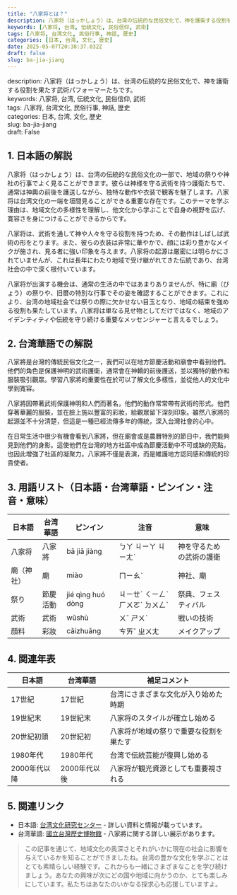 ```yaml
---
title: "八家将とは？"
description: 八家将（はっかしょう）は、台湾の伝統的な民俗文化で、神を護衛する役割を果たす武術パフォーマーたちです。
keywords: [八家将, 台湾, 伝統文化, 民俗信仰, 武術]
tags: [八家将, 台湾文化, 民俗行事, 神話, 歴史]
categories: [日本, 台湾, 文化, 歴史]
date: 2025-05-07T20:38:37.032Z
draft: false
slug: ba-jia-jiang
---
```


description: 八家将（はっかしょう）は、台湾の伝統的な民俗文化で、神を護衛する役割を果たす武術パフォーマーたちです。  
keywords: 八家将, 台湾, 伝統文化, 民俗信仰, 武術  
tags: 八家将, 台湾文化, 民俗行事, 神話, 歴史  
categories: 日本, 台湾, 文化, 歴史  
slug: ba-jia-jiang  
draft: False  

## 1. 日本語の解説

八家将（はっかしょう）は、台湾の伝統的な民俗文化の一部で、地域の祭りや神社の行事でよく見ることができます。彼らは神様を守る武術を持つ護衛たちで、通常は神輿の前後を護送しながら、独特な動作や衣装で観客を魅了します。八家将は台湾文化の一端を垣間見ることができる重要な存在です。このテーマを学ぶ理由は、地域文化の多様性を理解し、他文化から学ぶことで自身の視野を広げ、寛容さを身につけることができるからです。

八家将は、武術を通して神や人々を守る役割を持つため、その動作はしばしば武術の形をとります。また、彼らの衣装は非常に華やかで、顔には彩り豊かなメイクが施され、見る者に強い印象を与えます。八家将の起源は厳密には明らかにされていませんが、これは長年にわたり地域で受け継がれてきた伝統であり、台湾社会の中で深く根付いています。

八家将が出演する機会は、通常の生活の中ではあまりありませんが、特に廟（びょう）の祭りや、旧暦の特別な行事でその姿を確認することができます。これにより、台湾の地域社会では祭りの際に欠かせない目玉となり、地域の結束を強める役割も果たしています。八家将は単なる見せ物としてだけではなく、地域のアイデンティティや伝統を守り続ける重要なメッセンジャーと言えるでしょう。

## 2. 台湾華語での解説  

八家將是台灣的傳統民俗文化之一，我們可以在地方節慶活動和廟會中看到他們。他們的角色是保護神明的武術護衛，通常會在神轎的前後護送，並以獨特的動作和服裝吸引觀眾。學習八家將的重要性在於可以了解文化多樣性，並從他人的文化中學到寬容。

八家將因帶著武術保護神明和人們而著名，他們的動作常常帶有武術的形式。他們穿著華麗的服裝，並在臉上施以豐富的彩妝，給觀眾留下深刻印象。雖然八家將的起源並不十分清楚，但這是一種已經流傳多年的傳統，深入台灣社會的心中。

在日常生活中很少有機會看到八家將，但在廟會或是農曆特別的節日中，我們能夠見到他們的身影。這使他們在台灣的地方社區中成為節慶活動中不可或缺的亮點，也因此增強了社區的凝聚力。八家將不僅是表演，而是維護地方認同感和傳統的珍貴使者。

## 3. 用語リスト（日本語・台湾華語・ピンイン・注音・意味）

| 日本語    | 台湾華語 | ピンイン          | 注音    | 意味                     |
|-----------|----------|------------------|---------|--------------------------|
| 八家将    | 八家將   | bā jiā jiàng     | ㄅㄚ ㄐㄧㄚ ㄐㄧㄤˋ   | 神を守るための武術の護衛 |
| 廟（神社）| 廟       | miào             | ㄇㄧㄠˋ  | 神社、廟                  |
| 祭り      | 節慶活動 | jié qìng huó dòng| ㄐㄧㄝˊ ㄑㄧㄥˋ ㄏㄨㄛˊ ㄉㄨㄥˋ| 祭典、フェスティバル      |
| 武術      | 武術     | wǔshù            | ㄨˇ ㄕㄨˋ| 戦いの技術                |
| 顔料      | 彩妝     | cǎizhuāng        | ㄘㄞˇ ㄓㄨㄤ   | メイクアップ               |

## 4. 関連年表

| 日本語          | 台湾華語       | 補足コメント                                   |
|-----------------|---------------|----------------------------------------------|
| 17世紀          | 17世紀         | 台湾にさまざまな文化が入り始めた時期            |
| 19世紀末        | 19世紀末       | 八家将のスタイルが確立し始める                |
| 20世紀初頭      | 20世紀初       | 八家将が地域の祭りで重要な役割を果たす        |
| 1980年代        | 1980年代       | 台湾で伝統芸能が復興し始める                 |
| 2000年代以降    | 2000年代以後   | 八家将が観光資源としても重要視される          |

## 5. 関連リンク  

- 日本語: [台湾文化研究センター](https://www.taiwanculture.jp) - 詳しい資料と情報が載っています。
- 台湾華語: [國立台灣歷史博物館](https://www.nmth.gov.tw) - 八家將に関する詳しい展示があります。

>この記事を通じて、地域文化の奥深さとそれがいかに現在の社会に影響を与えているかを知ることができましたね。台湾の豊かな文化を学ぶことはとても素晴らしい経験です。これからも一緒にさまざまなことを学び続けましょう。あなたの興味が次にどの国や地域に向かうのか、とても楽しみにしています。私たちはあなたのいかなる探求心も応援していますよ。